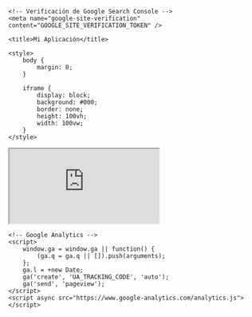 <!DOCTYPE html>
<html lang="en">
<head>
    <meta charset="UTF-8">
    <meta name="viewport" content="width=device-width, initial-scale=1.0">
    <meta http-equiv="X-UA-Compatible" content="ie=edge">

    <!-- Verificación de Google Search Console -->
    <meta name="google-site-verification" content="GOOGLE_SITE_VERIFICATION_TOKEN" />

    <title>Mi Aplicación</title>

    <style>
        body {
            margin: 0;
        }

        iframe {
            display: block;
            background: #000;
            border: none;
            height: 100vh;
            width: 100vw;
        }
    </style>

</head>
<body>
    <!-- Iframe que muestra la app de Streamlit -->
    <iframe src="https://share.streamlit.io/realblockchain/calculadora-de-pension/main_app.py">
        Your browser doesn't support iframes.
    </iframe>

    <!-- Google Analytics -->
    <script>
        window.ga = window.ga || function() {
            (ga.q = ga.q || []).push(arguments);
        };
        ga.l = +new Date;
        ga('create', 'UA_TRACKING_CODE', 'auto');
        ga('send', 'pageview');
    </script>
    <script async src="https://www.google-analytics.com/analytics.js"></script>
</body>
</html>

  </body>
</html>

